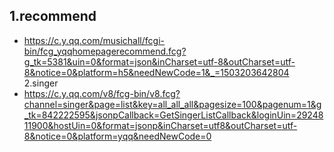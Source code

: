 1.recommend
----------------------------------------
- https://c.y.qq.com/musichall/fcgi-bin/fcg_yqqhomepagerecommend.fcg?g_tk=5381&uin=0&format=json&inCharset=utf-8&outCharset=utf-8&notice=0&platform=h5&needNewCode=1&_=1503203642804
2.singer
- https://c.y.qq.com/v8/fcg-bin/v8.fcg?channel=singer&page=list&key=all_all_all&pagesize=100&pagenum=1&g_tk=842222595&jsonpCallback=GetSingerListCallback&loginUin=2924811900&hostUin=0&format=jsonp&inCharset=utf8&outCharset=utf-8&notice=0&platform=yqq&needNewCode=0